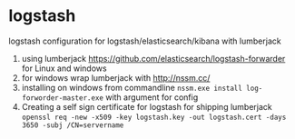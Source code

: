 # logstash
logstash configuration for logstash/elasticsearch/kibana with lumberjack

1. using lumberjack https://github.com/elasticsearch/logstash-forwarder for Linux and windows
2. for windows wrap lumberjack with http://nssm.cc/
3. installing on windows from commandline `nssm.exe install log-forworder-master.exe` with argument for config
4. Creating a self sign certificate for logstash for shipping lumberjack `openssl req -new -x509 -key logstash.key -out logstash.cert -days 3650 -subj /CN=servername`


